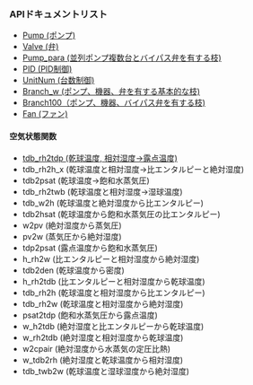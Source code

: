 ### APIドキュメントリスト
- [Pump (ポンプ)](https://github.com/ShoheiMiyata/phyvac/blob/main/Documents/API_Documents/pv.Pump_JP.md)
- [Valve (弁)](https://github.com/ShoheiMiyata/phyvac/blob/main/Documents/API_Documents/pv.Valve_JP.md)
- [Pump_para (並列ポンプ複数台とバイパス弁を有する枝)](https://github.com/ShoheiMiyata/phyvac/blob/main/Documents/API_Documents/pv.Pump_para_JP.md)
- [PID (PID制御)](https://github.com/ShoheiMiyata/phyvac/blob/main/Documents/API_Documents/pv.PID_JP.md)
- [UnitNum (台数制御)](https://github.com/ShoheiMiyata/phyvac/blob/main/Documents/API_Documents/pv.UnitNum_JP.md)
- [Branch_w (ポンプ、機器、弁を有する基本的な枝)](https://github.com/ShoheiMiyata/phyvac/blob/main/Documents/API_Documents/pv.Branch_JP.md)
- [Branch100（ポンプ、機器、バイパス弁を有する枝)](https://github.com/ShoheiMiyata/phyvac/blob/main/Documents/API_Documents/pv.Branch12_JP.md)
- [Fan (ファン)](https://github.com/ShoheiMiyata/phyvac/blob/main/Documents/API_Documents/pv.Fan_JP.md)  
#### 空気状態関数
- [tdb_rh2tdp (乾球温度, 相対湿度→露点温度)](https://github.com/ShoheiMiyata/phyvac/blob/main/Documents/API_Documents/pv.tdb_rh2tdp_JP.md)  
- tdb_rh2h_x (乾球温度と相対湿度→比エンタルピーと絶対湿度)
- tdb2psat (乾球温度→飽和水蒸気圧)
- tdb_rh2twb (乾球温度と相対湿度→湿球温度)
- tdb_w2h (乾球温度と絶対湿度から比エンタルピー)
- tdb2hsat (乾球温度から飽和水蒸気圧の比エンタルピー)
- w2pv (絶対湿度から蒸気圧)
- pv2w (蒸気圧から絶対湿度)
- tdp2psat (露点温度から飽和水蒸気圧)
- h_rh2w (比エンタルピーと相対湿度から絶対湿度)
- tdb2den (乾球温度から密度)
- h_rh2tdb (比エンタルピーと相対湿度から乾球温度)
- tdb_rh2h (乾球温度と相対湿度から比エンタルピー)
- tdb_rh2w (乾球温度と相対湿度から絶対湿度)
- psat2tdp (飽和水蒸気圧から露点温度)
- w_h2tdb (絶対湿度と比エンタルピーから乾球温度)
- w_rh2tdb (絶対湿度と相対湿度から乾球温度)
- w2cpair (絶対湿度から水蒸気の定圧比熱)
- w_tdb2rh (絶対湿度と乾球温度から相対湿度)
- tdb_twb2w (乾球温度と湿球湿度から絶対湿度)


